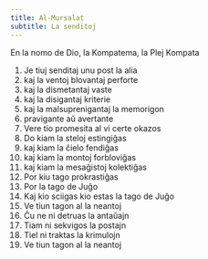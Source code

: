```yaml
---
title: Al-Mursalat
subtitle: La senditoj
---
```


En la nomo de Dio, la Kompatema, la Plej Kompata

1. Je tiuj senditaj unu post la alia
2. kaj la ventoj blovantaj perforte
3. kaj la dismetantaj vaste
4. kaj la disigantaj kriterie
5. kaj la malsuprenigantaj la memorigon
6. pravigante aŭ avertante
7. Vere tio promesita al vi certe okazos
8. Do kiam la steloj estingiĝas
9. kaj kiam la ĉielo fendiĝas
10. kaj kiam la montoj forbloviĝas
11. kaj kiam la mesaĝistoj kolektiĝas
12. Por kiu tago prokrastiĝas
13. Por la tago de Juĝo
14. Kaj kio sciigas kio estas la tago de Juĝo
15. Ve tiun tagon al la neantoj
16. Ĉu ne ni detruas la antaŭajn
17. Tiam ni sekvigos la postajn
18. Tiel ni traktas la krimulojn
19. Ve tiun tagon al la neantoj
